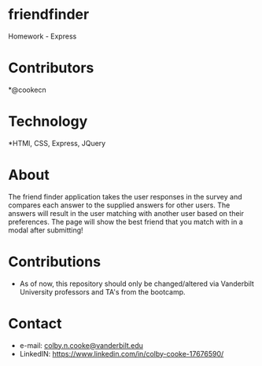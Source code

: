 # friendfinder
Homework - Express 

# 

# Contributors
*@cookecn

# Technology
*HTMl, CSS, Express, JQuery

# About
The friend finder application takes the user responses in the survey and compares each answer to the supplied answers for other users. The answers will result in the user matching with another user based on their preferences. The page will show the best friend that you match with in a modal after submitting!


# Contributions
* As of now, this repository should only be changed/altered via Vanderbilt University professors and TA's from the bootcamp.

# Contact
* e-mail: colby.n.cooke@vanderbilt.edu
* LinkedIN: https://www.linkedin.com/in/colby-cooke-17676590/
